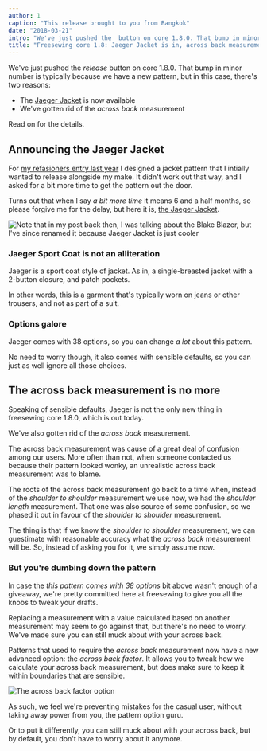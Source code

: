 ```yaml
---
author: 1
caption: "This release brought to you from Bangkok"
date: "2018-03-21"
intro: "We've just pushed the  button on core 1.8.0. That bump in minor number is typically because we have a new pattern, but in this case, there's two reasons:"
title: "Freesewing core 1.8: Jaeger Jacket is in, across back measurement is out"
---
```



We've just pushed the *release* button on core 1.8.0. That bump in minor number is typically because we have a new pattern, but in this case, there's two reasons:

 - The [Jaeger Jacket](/patterns/jaeger) is now available
 - We've gotten rid of the *across back* measurement
 
Read on for the details.
 
## Announcing the Jaeger Jacket
 
For [my refasioners entry last year](/blog/the-refashioners-2017/) I designed a jacket pattern that I intially wanted to release alongside my make. It didn't work out that way, and I asked for a bit more time to get the pattern out the door.

Turns out that when I say *a bit more time* it means 6 and a half months, so please forgive me for the delay, but here it is, [the Jaeger Jacket](/designs/jaeger).

![Note that in my post back then, I was talking about the Blake Blazer, but I've since renamed it because Jaeger Jacket is just cooler](https://posts.freesewing.org/uploads/jaeger_1cb91a3cd3.jpg)



### Jaeger Sport Coat is not an alliteration

Jaeger is a sport coat style of jacket. As in, a single-breasted jacket with a 2-button closure, and patch pockets.

In other words, this is a garment that's typically worn on jeans or other trousers, and not as part of a suit.

### Options galore

Jaeger comes with 38 options, so you can change *a lot* about this pattern. 

No need to worry though, it also comes with sensible defaults, so you can just as well ignore all those choices.

## The across back measurement is no more

Speaking of sensible defaults, Jaeger is not the only new thing in freesewing core 1.8.0, which is out today.

We've also gotten rid of the *across back* measurement.

The across back measurement was cause of a great deal of confusion among our users. 
More often than not, when someone contacted us because their pattern looked wonky, an unrealistic across back measurement was to blame.

The roots of the across back measurement go back to a time when, instead of the *shoulder to shoulder* measurement we use now, we had the *shoulder length* measurement. 
That one was also source of some confusion, so we phased it out in favour of the *shoulder to shoulder* measurement.

The thing is that if we know the *shoulder to shoulder* measurement, we can guestimate with reasonable accuracy what the *across back* measurement will be. So, instead of asking you for it, we simply assume now.

### But you're dumbing down the pattern

In case the *this pattern comes with 38 options* bit above wasn't enough of a giveaway, we're pretty committed here at freesewing to give you all the knobs to tweak your drafts.

Replacing a measurement with a value calculated based on another measurement may seem to go against that, but there's no need to worry. We've made sure you can still muck about with your across back.

Patterns that used to require the *across back* measurement now have a new advanced option: the *across back factor*. It allows you to tweak how we calculate your across back measurement, but does make sure to keep it within boundaries that are sensible.

![The across back factor option](https://posts.freesewing.org/uploads/acrossback_60791a4392.png)


As such, we feel we're preventing mistakes for the casual user, without taking away power from you, the pattern option guru.

Or to put it differently, you can still muck about with your across back, but by default, you don't have to worry about it anymore.

